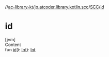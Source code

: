 //[ac-library-kt](../../index.md)/[jp.atcoder.library.kotlin.scc](../index.md)/[SCC](index.md)/[id](id.md)



# id  
[jvm]  
Content  
fun [id](id.md)(i: [Int](https://kotlinlang.org/api/latest/jvm/stdlib/kotlin/-int/index.html)): [Int](https://kotlinlang.org/api/latest/jvm/stdlib/kotlin/-int/index.html)  



